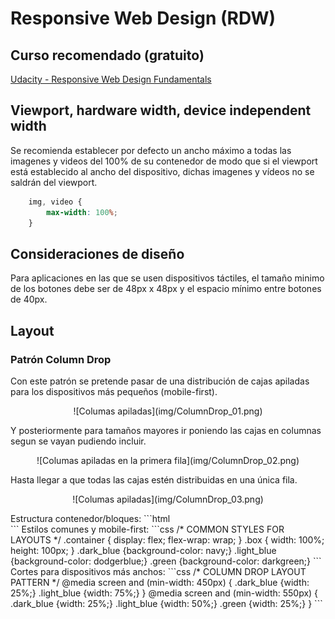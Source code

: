 # Responsive Web Design (RDW)
## Curso recomendado (gratuito)
[Udacity - Responsive Web Design Fundamentals](https://www.udacity.com/course/responsive-web-design-fundamentals--ud893)

## Viewport, hardware width, device independent width

<meta name="viewport" content="width=device-width, initial-scale=1"/>

Se recomienda establecer por defecto un ancho máximo a todas las imagenes y videos del 100% de su contenedor de modo que si el viewport está establecido al ancho del dispositivo, dichas imagenes y vídeos no se saldrán del viewport.
```css
    img, video {
        max-width: 100%;
    }
```
## Consideraciones de diseño
Para aplicaciones en las que se usen dispositivos táctiles, el tamaño minimo de los botones debe ser de 48px x 48px y el espacio mínimo entre botones de 40px.

## Layout

### Patrón Column Drop
Con este patrón se pretende pasar de una distribución de cajas apiladas para los dispositivos más pequeños (mobile-first).
<p style="text-align: center;">
![Columas apiladas](img/ColumnDrop_01.png)
</p>
Y posteriormente para tamaños mayores ir poniendo las cajas en columnas segun se vayan pudiendo incluir.
<p style="text-align: center;">
![Columas apiladas en la primera fila](img/ColumnDrop_02.png)
</p>
Hasta llegar a que todas las cajas estén distribuidas en una única fila.
<p style="text-align: center;">
![Columas apiladas](img/ColumnDrop_03.png)
</p>
Estructura contenedor/bloques:
```html
    <div class="container">
        <div class="box dark_blue"></div>
        <div class="box light_blue"></div>
        <div class="box green"></div>
    </div>
```
Estilos comunes y mobile-first:
```css
    /* COMMON STYLES FOR LAYOUTS */
    .container {
        display: flex;
        flex-wrap: wrap;
    }
    .box {
        width: 100%;
        height: 100px;
    }
    .dark_blue {background-color: navy;}
    .light_blue {background-color: dodgerblue;}
    .green {background-color: darkgreen;}
```
Cortes para dispositivos más anchos:
```css
    /* COLUMN DROP LAYOUT PATTERN */
    @media screen and (min-width: 450px) {
        .dark_blue {width: 25%;}
        .light_blue {width: 75%;}
    }
    @media screen and (min-width: 550px) {
        .dark_blue {width: 25%;}
        .light_blue {width: 50%;}
        .green {width: 25%;}
    }
```
